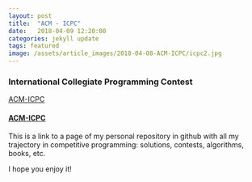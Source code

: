 ```yaml
---
layout: post
title:  "ACM - ICPC"
date:   2018-04-09 12:20:00
categories: jekyll update
tags: featured
image: /assets/article_images/2018-04-08-ACM-ICPC/icpc2.jpg
---
```

### International Collegiate Programming Contest

<font color="green"><a href="http://francoramirez.me/ACM-ICPC/">ACM-ICPC</a> </font>  

#### [ACM-ICPC](http://francoramirez.me/ACM-ICPC/)
This is a link to a page of my personal repository in github with all my trajectory in competitive programming: solutions, contests, algorithms, books, etc.  

I hope you enjoy it!

